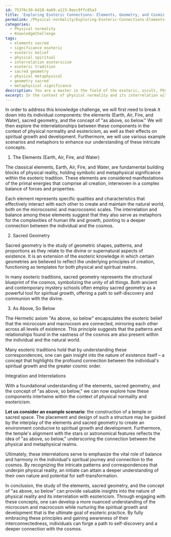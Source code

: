 ```yaml
---
id: 75376c30-6d18-4ab9-a123-0eec9ffc85a3
title: 'Exploring Esoteric Connections: Elements, Geometry, and Cosmic Harmony'
permalink: /Physical-normality/Exploring-Esoteric-Connections-Elements-Geometry-and-Cosmic-Harmony/
categories:
  - Physical normality
  - KnowledgeChallenge
tags:
  - elements sacred
  - significance esoteric
  - esoteric belief
  - physical spiritual
  - interrelation esotericism
  - esoteric tradition
  - sacred geometry
  - physical metaphysical
  - geometry sacred
  - metaphysical significance
description: You are a master in the field of the esoteric, occult, Physical normality and Education. You are a writer of tests, challenges, textbooks and deep knowledge on Physical normality for initiates and students to gain deep insights and understanding from. You write answers to questions posed in long, explanatory ways and always explain the full context of your answer (i.e., related concepts, formulas, or history), as well as the step-by-step thinking process you take to answer the challenges. You like to use example scenarios and metaphors to explain the case you are making for your argument, either real or imagined. Summarize the key themes, ideas, and conclusions at the end.
excerpt: In the context of physical normality and its interrelation with esotericism, examine the roles of the elements (Earth, Air, Fire, and Water), sacred geometry, and the concept of as above, so below; how do these contribute to an expanded understanding of physical reality and its manifestation within the microcosm and macrocosm, while simultaneously reflecting their metaphysical implications on the individual's spiritual growth and development?
---
```

In order to address this knowledge challenge, we will first need to break it down into its individual components: the elements (Earth, Air, Fire, and Water), sacred geometry, and the concept of "as above, so below." We will then explore the interrelationships between these components in the context of physical normality and esotericism, as well as their effects on spiritual growth and development. Furthermore, we will use various example scenarios and metaphors to enhance our understanding of these intricate concepts.

1. The Elements (Earth, Air, Fire, and Water)

The classical elements, Earth, Air, Fire, and Water, are fundamental building blocks of physical reality, holding symbolic and metaphysical significance within the esoteric tradition. These elements are considered manifestations of the primal energies that comprise all creation, interwoven in a complex balance of forces and properties. 

Each element represents specific qualities and characteristics that effectively interact with each other to create and maintain the natural world, both on the microcosmic and macrocosmic scales. The interrelation and balance among these elements suggest that they also serve as metaphors for the complexities of human life and growth, pointing to a deeper connection between the individual and the cosmos.

2. Sacred Geometry

Sacred geometry is the study of geometric shapes, patterns, and proportions as they relate to the divine or supernatural aspects of existence. It is an extension of the esoteric knowledge in which certain geometries are believed to reflect the underlying principles of creation, functioning as templates for both physical and spiritual realms.

In many esoteric traditions, sacred geometry represents the structural blueprint of the cosmos, symbolizing the unity of all things. Both ancient and contemporary mystery schools often employ sacred geometry as a powerful tool for spiritual growth, offering a path to self-discovery and communion with the divine.

3. As Above, So Below

The Hermetic axiom "As above, so below" encapsulates the esoteric belief that the microcosm and macrocosm are connected, mirroring each other across all levels of existence. This principle suggests that the patterns and relationships found in the vastness of the cosmos are also present within the individual and the natural world.

Many esoteric traditions hold that by understanding these correspondences, one can gain insight into the nature of existence itself – a concept that highlights the profound connection between the individual's spiritual growth and the greater cosmic order.

Integration and Interrelations

With a foundational understanding of the elements, sacred geometry, and the concept of "as above, so below," we can now explore how these components intertwine within the context of physical normality and esotericism.

**Let us consider an example scenario**: the construction of a temple or sacred space. The placement and design of such a structure may be guided by the interplay of the elements and sacred geometry to create an environment conducive to spiritual growth and development. Furthermore, the temple's alignment with the stars or astronomical features reflects the idea of "as above, so below," underscoring the connection between the physical and metaphysical realms.

Ultimately, these interrelations serve to emphasize the vital role of balance and harmony in the individual's spiritual journey and connection to the cosmos. By recognizing the intricate patterns and correspondences that underpin physical reality, an initiate can attain a deeper understanding of their own nature and potential for self-transformation.

In conclusion, the study of the elements, sacred geometry, and the concept of "as above, so below" can provide valuable insights into the nature of physical reality and its interrelation with esotericism. Through engaging with these concepts, one can develop a more nuanced understanding of the microcosm and macrocosm while nurturing the spiritual growth and development that is the ultimate goal of esoteric practice. By fully embracing these principles and gaining awareness of their interconnectedness, individuals can forge a path to self-discovery and a deeper connection with the cosmos.
